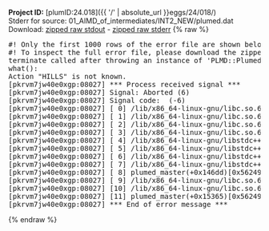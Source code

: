 **Project ID:** [plumID:24.018]({{ '/' | absolute_url }}eggs/24/018/)  
Stderr for source:  01_AIMD_of_intermediates/INT2_NEW/plumed.dat   
Download: [zipped raw stdout](plumed.dat.plumed_master.stdout.txt.zip) - [zipped raw stderr](plumed.dat.plumed_master.stderr.txt.zip) 
{% raw %}
<pre>
#! Only the first 1000 rows of the error file are shown below
#! To inspect the full error file, please download the zipped raw stderr file above
terminate called after throwing an instance of 'PLMD::Plumed::Exception'
what():
Action "HILLS" is not known.
[pkrvm7jw40e0xgp:08027] *** Process received signal ***
[pkrvm7jw40e0xgp:08027] Signal: Aborted (6)
[pkrvm7jw40e0xgp:08027] Signal code:  (-6)
[pkrvm7jw40e0xgp:08027] [ 0] /lib/x86_64-linux-gnu/libc.so.6(+0x45330)[0x7f5052445330]
[pkrvm7jw40e0xgp:08027] [ 1] /lib/x86_64-linux-gnu/libc.so.6(pthread_kill+0x11c)[0x7f505249eb2c]
[pkrvm7jw40e0xgp:08027] [ 2] /lib/x86_64-linux-gnu/libc.so.6(gsignal+0x1e)[0x7f505244527e]
[pkrvm7jw40e0xgp:08027] [ 3] /lib/x86_64-linux-gnu/libc.so.6(abort+0xdf)[0x7f50524288ff]
[pkrvm7jw40e0xgp:08027] [ 4] /lib/x86_64-linux-gnu/libstdc++.so.6(+0xa5ff5)[0x7f50528a5ff5]
[pkrvm7jw40e0xgp:08027] [ 5] /lib/x86_64-linux-gnu/libstdc++.so.6(+0xbb0da)[0x7f50528bb0da]
[pkrvm7jw40e0xgp:08027] [ 6] /lib/x86_64-linux-gnu/libstdc++.so.6(_ZSt10unexpectedv+0x0)[0x7f50528a5a55]
[pkrvm7jw40e0xgp:08027] [ 7] /lib/x86_64-linux-gnu/libstdc++.so.6(+0xa5a6f)[0x7f50528a5a6f]
[pkrvm7jw40e0xgp:08027] [ 8] plumed_master(+0x146dd)[0x5624921c06dd]
[pkrvm7jw40e0xgp:08027] [ 9] /lib/x86_64-linux-gnu/libc.so.6(+0x2a1ca)[0x7f505242a1ca]
[pkrvm7jw40e0xgp:08027] [10] /lib/x86_64-linux-gnu/libc.so.6(__libc_start_main+0x8b)[0x7f505242a28b]
[pkrvm7jw40e0xgp:08027] [11] plumed_master(+0x15365)[0x5624921c1365]
[pkrvm7jw40e0xgp:08027] *** End of error message ***
</pre>
{% endraw %}
